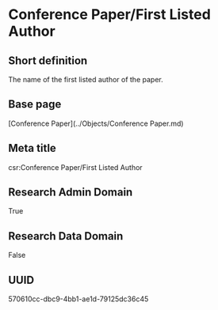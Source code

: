 # Conference Paper/First Listed Author
## Short definition
The name of the first listed author of the paper.
## Base page
[Conference Paper](../Objects/Conference Paper.md)
## Meta title
csr:Conference Paper/First Listed Author
## Research Admin Domain
True
## Research Data Domain
False
## UUID
570610cc-dbc9-4bb1-ae1d-79125dc36c45
